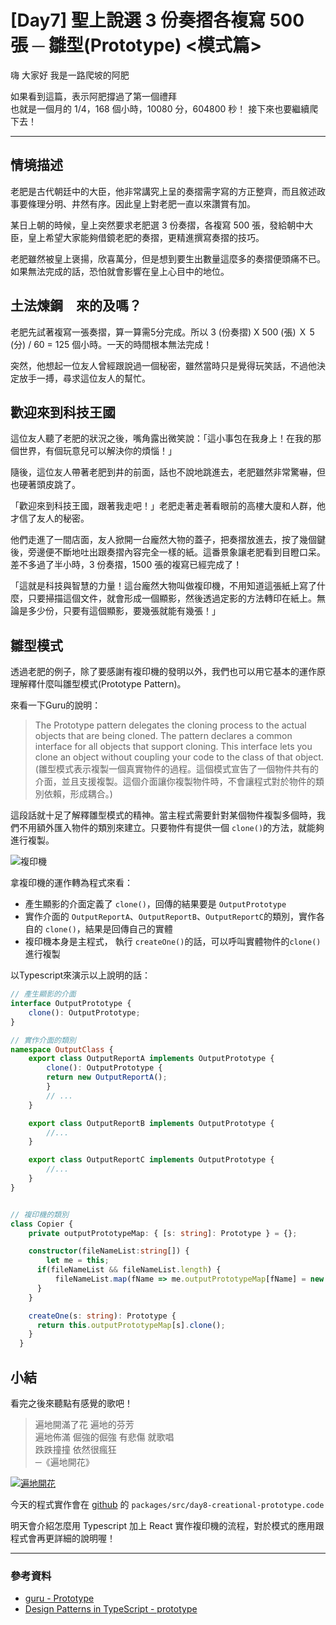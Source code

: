 # [Day7] 聖上說選 3 份奏摺各複寫 500 張 ─ 雛型(Prototype) <模式篇>

嗨 大家好 我是一路爬坡的阿肥

如果看到這篇，表示阿肥撐過了第一個禮拜   
也就是一個月的 1/4，168 個小時，10080 分，604800 秒！
接下來也要繼續爬下去！

---

## 情境描述　　　

老肥是古代朝廷中的大臣，他非常講究上呈的奏摺需字寫的方正整齊，而且敘述政事要條理分明、井然有序。因此皇上對老肥一直以來讚賞有加。

某日上朝的時候，皇上突然要求老肥選 3 份奏摺，各複寫 500 張，發給朝中大臣，皇上希望大家能夠借鏡老肥的奏摺，更精進撰寫奏摺的技巧。

老肥雖然被皇上褒揚，欣喜萬分，但是想到要生出數量這麼多的奏摺便頭痛不已。如果無法完成的話，恐怕就會影響在皇上心目中的地位。

## 土法煉鋼　來的及嗎？
老肥先試著複寫一張奏摺，算一算需5分完成。所以 3 (份奏摺) X 500 (張) Ｘ 5 (分) / 60 = 125 個小時。一天的時間根本無法完成！

突然，他想起一位友人曾經跟說過一個秘密，雖然當時只是覺得玩笑話，不過他決定放手一搏，尋求這位友人的幫忙。

## 歡迎來到科技王國　
這位友人聽了老肥的狀況之後，嘴角露出微笑說：「這小事包在我身上！在我的那個世界，有個玩意兒可以解決你的煩惱！」 

隨後，這位友人帶著老肥到井的前面，話也不說地跳進去，老肥雖然非常驚嚇，但也硬著頭皮跳了。

「歡迎來到科技王國，跟著我走吧！」老肥走著走著看眼前的高樓大廈和人群，他才信了友人的秘密。

他們走進了一間店面，友人掀開一台龐然大物的蓋子，把奏摺放進去，按了幾個鍵後，旁邊便不斷地吐出跟奏摺內容完全一樣的紙。這番景象讓老肥看到目瞪口呆。差不多過了半小時，3 份奏摺，1500 張的複寫已經完成了！

「這就是科技與智慧的力量！這台龐然大物叫做複印機，不用知道這張紙上寫了什麼，只要掃描這個文件，就會形成一個顯影，然後透過定影的方法轉印在紙上。無論是多少份，只要有這個顯影，要幾張就能有幾張！」

## 雛型模式
透過老肥的例子，除了要感謝有複印機的發明以外，我們也可以用它基本的運作原理解釋什麼叫雛型模式(Prototype Pattern)。

來看一下Guru的說明：
> The Prototype pattern delegates the cloning process to the actual objects that are being cloned. The pattern declares a common interface for all objects that support cloning. This interface lets you clone an object without coupling your code to the class of that object. 
(雛型模式表示複製一個真實物件的過程。這個模式宣告了一個物件共有的介面，並且支援複製。這個介面讓你複製物件時，不會讓程式對於物件的類別依賴，形成耦合。)

這段話就十足了解釋雛型模式的精神。當主程式需要針對某個物件複製多個時，我們不用額外匯入物件的類別來建立。只要物件有提供一個 `clone()`的方法，就能夠進行複製。

![複印機](https://i.imgur.com/sS5Jer9.png)

拿複印機的運作轉為程式來看：

- 產生顯影的介面定義了 `clone()`，回傳的結果要是 `OutputPrototype`
- 實作介面的 `OutputReportA`、`OutputReportB`、`OutputReportC`的類別，實作各自的 `clone()`，結果是回傳自己的實體
- 複印機本身是主程式， 執行 `createOne()`的話，可以呼叫實體物件的`clone()`進行複製

以Typescript來演示以上說明的話：
```typescript
// 產生顯影的介面
interface OutputPrototype {
    clone(): OutputPrototype;
}

// 實作介面的類別
namespace OutputClass {
    export class OutputReportA implements OutputPrototype {
        clone(): OutputPrototype {
        return new OutputReportA();
        }
        // ...
    }

    export class OutputReportB implements OutputPrototype {
        //...
    }

    export class OutputReportC implements OutputPrototype {
        //...
    }
}


// 複印機的類別
class Copier {
    private outputPrototypeMap: { [s: string]: Prototype } = {};

    constructor(fileNameList:string[]) {
        let me = this;
      if(fileNameList && fileNameList.length) {
          fileNameList.map(fName => me.outputPrototypeMap[fName] = new OutputClass[`OutputReport${fName}`]());
      }
    }

    createOne(s: string): Prototype {
      return this.outputPrototypeMap[s].clone();
    }
  }
```

## 小結

看完之後來聽點有感覺的歌吧！

> 遍地開滿了花 遍地的芬芳  
> 遍地佈滿 倔強的倔強 有悲傷 就歌唱  
> 跌跌撞撞 依然很瘋狂   
> ─《遍地開花》

[![遍地開花](https://img.youtube.com/vi/NGbnRoL26CA/0.jpg)](http://www.youtube.com/watch?v=oXTPEJwXEjc "NGbnRoL26CA")

今天的程式實作會在 [github](https://github.com/showwell0120/Design-Pattern-Typescript-React) 的 `packages/src/day8-creational-prototype.code`

明天會介紹怎麼用 Typescript 加上 React 實作複印機的流程，對於模式的應用跟程式會再更詳細的說明喔！

---

### 參考資料

- [guru - Prototype](https://refactoring.guru/design-patterns/prototype)
- [Design Patterns in TypeScript - prototype](https://github.com/torokmark/design_patterns_in_typescript)
